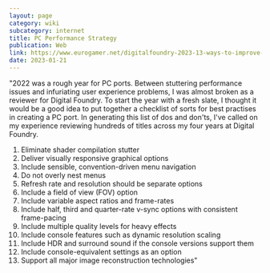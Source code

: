 ```yaml
---
layout: page
category: wiki
subcategory: internet
title: PC Performance Strategy
publication: Web
link: https://www.eurogamer.net/digitalfoundry-2023-13-ways-to-improve-pc-games-in-2023
date: 2023-01-21
---
```


"2022 was a rough year for PC ports. Between stuttering performance issues and infuriating user experience problems, I was almost broken as a reviewer for Digital Foundry. To start the year with a fresh slate, I thought it would be a good idea to put together a checklist of sorts for best practises in creating a PC port. In generating this list of dos and don'ts, I've called on my experience reviewing hundreds of titles across my four years at Digital Foundry.

1. Eliminate shader compilation stutter
2. Deliver visually responsive graphical options
3. Include sensible, convention-driven menu navigation
4. Do not overly nest menus
5. Refresh rate and resolution should be separate options
6. Include a field of view (FOV) option
7. Include variable aspect ratios and frame-rates
8. Include half, third and quarter-rate v-sync options with consistent frame-pacing
9. Include multiple quality levels for heavy effects
10. Include console features such as dynamic resolution scaling
11. Include HDR and surround sound if the console versions support them
12. Include console-equivalent settings as an option
13. Support all major image reconstruction technologies"
